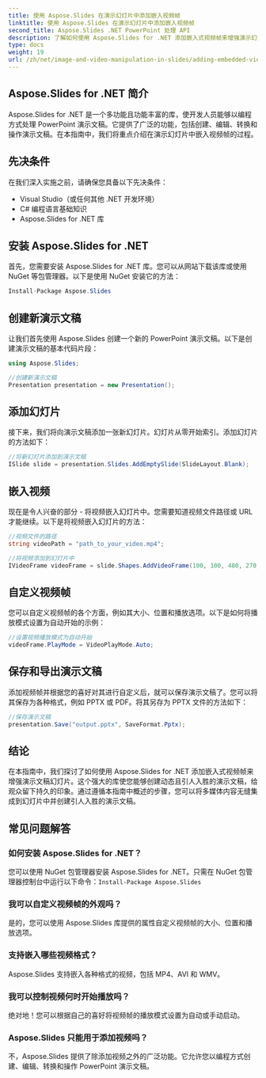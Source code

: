 ```yaml
---
title: 使用 Aspose.Slides 在演示幻灯片中添加嵌入视频帧
linktitle: 使用 Aspose.Slides 在演示幻灯片中添加嵌入视频帧
second_title: Aspose.Slides .NET PowerPoint 处理 API
description: 了解如何使用 Aspose.Slides for .NET 添加嵌入式视频帧来增强演示幻灯片。按照此包含完整源代码的分步指南，无缝集成视频、自定义播放并创建引人入胜的演示文稿。
type: docs
weight: 19
url: /zh/net/image-and-video-manipulation-in-slides/adding-embedded-video-frame/
---
```


## Aspose.Slides for .NET 简介

Aspose.Slides for .NET 是一个多功能且功能丰富的库，使开发人员能够以编程方式处理 PowerPoint 演示文稿。它提供了广泛的功能，包括创建、编辑、转换和操作演示文稿。在本指南中，我们将重点介绍在演示幻灯片中嵌入视频帧的过程。

## 先决条件

在我们深入实施之前，请确保您具备以下先决条件：

- Visual Studio（或任何其他 .NET 开发环境）
- C# 编程语言基础知识
- Aspose.Slides for .NET 库

## 安装 Aspose.Slides for .NET

首先，您需要安装 Aspose.Slides for .NET 库。您可以从网站下载该库或使用 NuGet 等包管理器。以下是使用 NuGet 安装它的方法：

```csharp
Install-Package Aspose.Slides
```

## 创建新演示文稿

让我们首先使用 Aspose.Slides 创建一个新的 PowerPoint 演示文稿。以下是创建演示文稿的基本代码片段：

```csharp
using Aspose.Slides;

//创建新演示文稿
Presentation presentation = new Presentation();
```

## 添加幻灯片

接下来，我们将向演示文稿添加一张新幻灯片。幻灯片从零开始索引。添加幻灯片的方法如下：

```csharp
//将新幻灯片添加到演示文稿
ISlide slide = presentation.Slides.AddEmptySlide(SlideLayout.Blank);
```

## 嵌入视频

现在是令人兴奋的部分 - 将视频嵌入幻灯片中。您需要知道视频文件路径或 URL 才能继续。以下是将视频嵌入幻灯片的方法：

```csharp
//视频文件的路径
string videoPath = "path_to_your_video.mp4";

//将视频添加到幻灯片中
IVideoFrame videoFrame = slide.Shapes.AddVideoFrame(100, 100, 480, 270, videoPath);
```

## 自定义视频帧

您可以自定义视频帧的各个方面，例如其大小、位置和播放选项。以下是如何将播放模式设置为自动开始的示例：

```csharp
//设置视频播放模式为自动开始
videoFrame.PlayMode = VideoPlayMode.Auto;
```

## 保存和导出演示文稿

添加视频帧并根据您的喜好对其进行自定义后，就可以保存演示文稿了。您可以将其保存为各种格式，例如 PPTX 或 PDF。将其另存为 PPTX 文件的方法如下：

```csharp
//保存演示文稿
presentation.Save("output.pptx", SaveFormat.Pptx);
```

## 结论

在本指南中，我们探讨了如何使用 Aspose.Slides for .NET 添加嵌入式视频帧来增强演示文稿幻灯片。这个强大的库使您能够创建动态且引人入胜的演示文稿，给观众留下持久的印象。通过遵循本指南中概述的步骤，您可以将多媒体内容无缝集成到幻灯片中并创建引人入胜的演示文稿。

## 常见问题解答

### 如何安装 Aspose.Slides for .NET？

您可以使用 NuGet 包管理器安装 Aspose.Slides for .NET。只需在 NuGet 包管理器控制台中运行以下命令：`Install-Package Aspose.Slides`

### 我可以自定义视频帧的外观吗？

是的，您可以使用 Aspose.Slides 库提供的属性自定义视频帧的大小、位置和播放选项。

### 支持嵌入哪些视频格式？

Aspose.Slides 支持嵌入各种格式的视频，包括 MP4、AVI 和 WMV。

### 我可以控制视频何时开始播放吗？

绝对地！您可以根据自己的喜好将视频帧的播放模式设置为自动或手动启动。

### Aspose.Slides 只能用于添加视频吗？

不，Aspose.Slides 提供了除添加视频之外的广泛功能。它允许您以编程方式创建、编辑、转换和操作 PowerPoint 演示文稿。